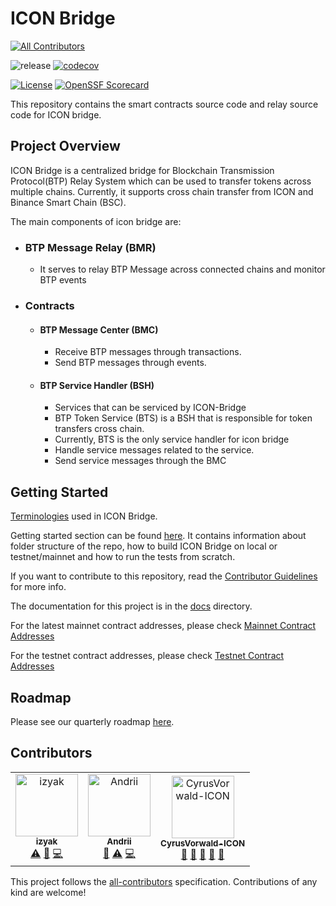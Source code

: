 # ICON Bridge
<!-- ALL-CONTRIBUTORS-BADGE:START - Do not remove or modify this section -->
[![All Contributors](https://img.shields.io/badge/all_contributors-3-orange.svg?style=flat-square)](#contributors-)
<!-- ALL-CONTRIBUTORS-BADGE:END -->
![release](https://img.shields.io/github/v/release/icon-project/icon-bridge)
[![codecov](https://codecov.io/gh/icon-project/icon-bridge/branch/main/graph/badge.svg?token=YXV6EE5KB5)](https://codecov.io/gh/icon-project/icon-bridge)

[![License](https://img.shields.io/badge/License-Apache_2.0-blue.svg)](https://opensource.org/licenses/Apache-2.0)
[![OpenSSF
Scorecard](https://api.securityscorecards.dev/projects/github.com/icon-project/icon-bridge/badge)](https://api.securityscorecards.dev/projects/github.com/icon-project/icon-bridge)


This repository contains the smart contracts source code and relay source code for ICON bridge. 
## Project Overview

ICON Bridge is a centralized bridge for Blockchain Transmission Protocol(BTP) Relay System which can be used to transfer tokens across multiple chains. Currently, it supports cross chain transfer from ICON and Binance Smart Chain (BSC).

The main components of icon bridge are:
* ### BTP Message Relay (BMR)
    - It serves to relay BTP Message across connected chains and monitor BTP events
* ### Contracts
    * #### BTP Message Center (BMC)
        - Receive BTP messages through transactions.
        - Send BTP messages through events.


    * #### BTP Service Handler (BSH)
        - Services that can be serviced by ICON-Bridge
        - BTP Token Service (BTS) is a BSH that is responsible for token transfers cross chain.
        - Currently, BTS is the only service handler for icon bridge
        - Handle service messages related to the service.
        - Send service messages through the BMC


## Getting Started
[Terminologies](./docs/terminologies.md) used in ICON Bridge.

Getting started section can be found [here](./docs/getting-started.md). It contains information about folder structure of the repo, how to build ICON Bridge on local or testnet/mainnet and how to run the tests from scratch.

If you want to contribute to this repository, read the [Contributor Guidelines](CONTRIBUTING.md) for more info. 

The documentation for this project is in the [docs](./docs/) directory.

For the latest mainnet contract addresses, please check [Mainnet Contract Addresses](./docs/mainnet_deployment.json)

For the testnet contract addresses, please check [Testnet Contract Addresses](./docs/testnet_deployment.json)


## Roadmap

Please see our quarterly roadmap [here](https://github.com/orgs/icon-project/projects/4).

## Contributors

<!-- ALL-CONTRIBUTORS-LIST:START - Do not remove or modify this section -->
<!-- prettier-ignore-start -->
<!-- markdownlint-disable -->
<table>
  <tbody>
    <tr>
      <td align="center"><a href="https://github.com/izyak"><img src="https://avatars.githubusercontent.com/u/76203436?v=4?s=100" width="100px;" alt="izyak"/><br /><sub><b>izyak</b></sub></a><br /><a href="https://github.com/icon-project/icon-bridge/commits?author=izyak" title="Tests">⚠️</a> <a href="https://github.com/icon-project/icon-bridge/commits?author=izyak" title="Documentation">📖</a> <a href="https://github.com/icon-project/icon-bridge/commits?author=izyak" title="Code">💻</a></td>
      <td align="center"><a href="https://github.com/andrii-kl"><img src="https://avatars.githubusercontent.com/u/18900364?v=4?s=100" width="100px;" alt="Andrii"/><br /><sub><b>Andrii</b></sub></a><br /><a href="https://github.com/icon-project/icon-bridge/commits?author=andrii-kl" title="Documentation">📖</a> <a href="https://github.com/icon-project/icon-bridge/commits?author=andrii-kl" title="Tests">⚠️</a> <a href="https://github.com/icon-project/icon-bridge/commits?author=andrii-kl" title="Code">💻</a></td>
      <td align="center"><a href="https://github.com/CyrusVorwald-ICON"><img src="https://avatars.githubusercontent.com/u/90732384?v=4?s=100" width="100px;" alt="CyrusVorwald-ICON"/><br /><sub><b>CyrusVorwald-ICON</b></sub></a><br /><a href="#business-CyrusVorwald-ICON" title="Business development">💼</a> <a href="https://github.com/icon-project/icon-bridge/commits?author=CyrusVorwald-ICON" title="Documentation">📖</a> <a href="#ideas-CyrusVorwald-ICON" title="Ideas, Planning, & Feedback">🤔</a> <a href="#maintenance-CyrusVorwald-ICON" title="Maintenance">🚧</a> <a href="#projectManagement-CyrusVorwald-ICON" title="Project Management">📆</a></td>
    </tr>
  </tbody>
</table>

<!-- markdownlint-restore -->
<!-- prettier-ignore-end -->

<!-- ALL-CONTRIBUTORS-LIST:END -->
<!-- prettier-ignore-start -->
<!-- markdownlint-disable -->

<!-- markdownlint-restore -->
<!-- prettier-ignore-end -->

<!-- ALL-CONTRIBUTORS-LIST:END -->

This project follows the [all-contributors](https://allcontributors.org) specification.
Contributions of any kind are welcome!
